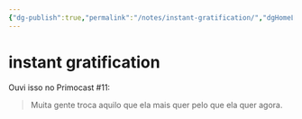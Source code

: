 ```yaml
---
{"dg-publish":true,"permalink":"/notes/instant-gratification/","dgHomeLink":true,"dgPassFrontmatter":false}
---
```


# instant gratification

Ouvi isso no Primocast #11:

> Muita gente troca aquilo que ela mais quer pelo que ela quer agora.
 